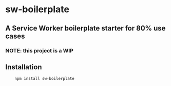 # sw-boilerplate

## A Service Worker boilerplate starter for 80% use cases

### NOTE: this project is a WIP


## Installation
```
    npm install sw-boilerplate
```


